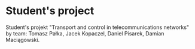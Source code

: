 # Student's project
Student's projekt "Transport and control in telecommunications networks" by team: Tomasz Pałka, Jacek Kopaczel, Daniel Pisarek, Damian Maciągowski.
